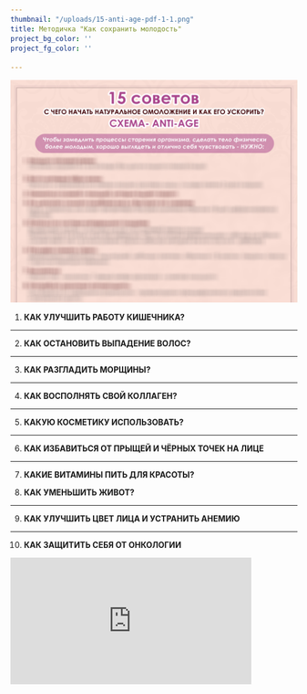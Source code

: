 ```yaml
---
thumbnail: "/uploads/15-anti-age-pdf-1-1.png"
title: Методичка "Как сохранить молодость"
project_bg_color: ''
project_fg_color: ''

---
```

![](/uploads/15-anti-age-pdf-1-1.png)

1. **КАК УЛУЧШИТЬ РАБОТУ КИШЕЧНИКА?**

****

2. **КАК ОСТАНОВИТЬ ВЫПАДЕНИЕ ВОЛОС?**

****

3. **КАК РАЗГЛАДИТЬ МОРЩИНЫ?**

****

4. **КАК ВОСПОЛНЯТЬ СВОЙ КОЛЛАГЕН?**

****

5. **КАКУЮ КОСМЕТИКУ ИСПОЛЬЗОВАТЬ?**

****

6. **КАК ИЗБАВИТЬСЯ ОТ ПРЫЩЕЙ И ЧЁРНЫХ ТОЧЕК НА ЛИЦЕ**

****

7. **КАКИЕ ВИТАМИНЫ ПИТЬ ДЛЯ КРАСОТЫ?**

8. **КАК УМЕНЬШИТЬ ЖИВОТ?**

****

9. **КАК УЛУЧШИТЬ ЦВЕТ ЛИЦА И УСТРАНИТЬ АНЕМИЮ**

****

10. **КАК ЗАЩИТИТЬ СЕБЯ ОТ ОНКОЛОГИИ**

<iframe src="https://promo-money.ru/quickpay/shop-widget?writer=seller&targets=%D0%9C%D0%B5%D1%82%D0%BE%D0%B4%D0%B8%D1%87%D0%BA%D0%B0%20%22%D0%9A%D0%B0%D0%BA%20%D1%81%D0%BE%D1%85%D1%80%D0%B0%D0%BD%D0%B8%D1%82%D1%8C%20%D0%BC%D0%BE%D0%BB%D0%BE%D0%B4%D0%BE%D1%81%D1%82%D1%8C%22&targets-hint=&default-sum=390&button-text=12&payment-type-choice=on&fio=on&phone=on&hint=&successURL=https%3A%2F%2Fdocs.google.com%2Fdocument%2Fd%2F1CwVQ7PvI1BoS_Ux7f6hAOqP-4ADcLziWlo2A7n-XzvA%2Fedit%3Fusp%3Dsharing&quickpay=shop&account=410016189735528" width="423" height="222" frameborder="0" allowtransparency="true" scrolling="no"></iframe>